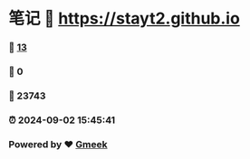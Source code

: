 # 笔记 :link: https://stayt2.github.io 
### :page_facing_up: [13](https://stayt2.github.io/tag.html) 
### :speech_balloon: 0 
### :hibiscus: 23743 
### :alarm_clock: 2024-09-02 15:45:41 
### Powered by :heart: [Gmeek](https://github.com/Meekdai/Gmeek)
